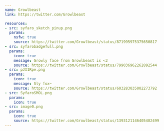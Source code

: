 ```yaml
---
name: Growlbeast
link: https://twitter.com/Growlbeast

resources:
- src: syfaro_sketch_pinup.png
  params:
    nsfw: true
    source: https://twitter.com/Growlbeast/status/871995975375650817
- src: syfarobadgefull.png
  params:
    icon: true
    message: Growly face from Growlbeast is <3
    source: https://twitter.com/Growlbeast/status/799036962262892544
- src: pJI1Rpe.png
  params:
    icon: true
    message: Sly fox~
    source: https://twitter.com/Growlbeast/status/603283035002273792
- src: SyfaroSMOL.png
  params:
    icon: true
- src: image0.png
  params:
    icon: true
    source: https://twitter.com/Growlbeast/status/1393121146405482499
---
```

